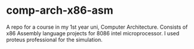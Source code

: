 # comp-arch-x86-asm
A repo for a course in my 1st year uni, Computer Architecture. Consists of x86 Assembly language projects for 8086 intel microprocessor. I used proteus professional for the simulation.
